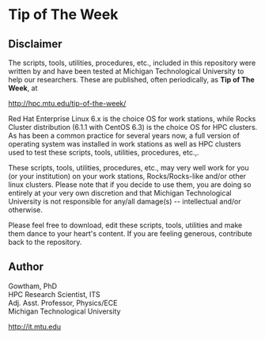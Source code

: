 Tip of The Week     
===   

Disclaimer     
----------    

The scripts, tools, utilities, procedures, etc., included in this repository were written by and have been tested at Michigan Technological University to help our researchers. These are published, often periodically, as **Tip of The Week**, at   

  http://hpc.mtu.edu/tip-of-the-week/    

Red Hat Enterprise Linux 6.x is the choice OS for work stations, while Rocks Cluster distribution (6.1.1 with CentOS 6.3) is the choice OS for HPC clusters. As has been a common practice for several years now, a full version of operating system was installed in work stations as well as HPC clusters used to test these scripts, tools, utilities, procedures, etc.,.  

These scripts, tools, utilities, procedures, etc., may very well work for you (or your institution) on your work stations, Rocks/Rocks-like and/or other linux clusters. Please note that if you decide to use them, you are doing so entirely at your very own discretion and that Michigan Technological University is not responsible for any/all damage(s) -- intellectual and/or otherwise.      

Please feel free to download, edit these scripts, tools, utilities and make them dance to your heart's content. If you are feeling generous, contribute back to the repository.     



Author
----------    

Gowtham, PhD    
HPC Research Scientist, ITS    
Adj. Asst. Professor, Physics/ECE     
Michigan Technological University    

http://it.mtu.edu   

